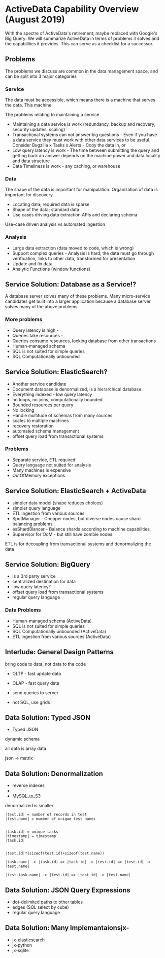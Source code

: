 
# ActiveData Capability Overview (August 2019)

With the spectre of ActiveData's retirement; maybe replaced with Google's Big Query: We will summarize ActiveData in terms of problems it solves and the  capabilities it provides. This can serve as a checklist for a successor.


## Problems

The problems we discuss are common in the data management space, and can be split into 3 major categories 



### Service

The data must be accessible, which means there is a machine that serves the data. This machine 


The problems relating to maintaining a service 

* Maintaining a data service is work (redundancy, backup and recovery, security updates, scaling)
* Transactional systems can not answer big questions - Even if you have a data service they must work with other data services to be useful.  Consider  Bugzilla x Tasks x Alerts  - Copy the data in, or 
* Low query latency is work - The time between submitting the query and getting back an answer depends on the machine power and data locality and data structure
* Data Timeliness is work - any caching, or warehouse 

### Data

The shape of the data is important for manipulation. Organization of data is important for discovery. 

* Locating data; required data is sparse
* Shape of the data; standard data
* Use cases driving data extraction APIs and declaring schema


Use-case driven analysis vs automated ingestion


### Analysis

* Large data extraction (data moved to code, which is wrong)
* Support complex queries - Analysis is hard; the data must go through verification, links to other data, transformed for presentation   
* Update and fix data
* Analytic Functions (window functions)



## Service Solution: Database as a Service!?

A database server solves many of these problems. Many micro-service candidates get built into a larger application because a database server solves many of the above problems

### More problems

* Query latency is high - 
* Queries take resources -  
* Queries consume resources, locking database from other transactions
* Human-managed schema
* SQL is not suited for simple queries
* SQL Computationally unbounded 


## Service Solution: ElasticSearch?

* Another service candidate
* Document database is denormalized, is a hierarchical database
* Everything indexed - low query latency
* no loops, no joins, computationally bounded
* Bounded resources per query
* No locking
* Handle multitude of schemas from many sources
* scales to multiple machines
* recovery restoration
* automated schema management 
* offset query load from transactional systems


### Problems

* Separate service, ETL required
* Query language not suited for analysis
* Many machines is expensive
* OutOfMemory exceptions 


## Service Solution: ElasticSearch + ActiveData

* simpler data model (shape reduces choices)
* simpler query language
* ETL ingestion from various sources
* SpotManager - Cheaper nodes, but diverse nodes cause shard balancing problems 
* esShardBlancer - Balance shards according to machine capabilities
* Supervisor for OoM - but still have zombie nodes 


ETL is for decoupling from transactional systems and denormalizing the data


## Service Solution: BigQuery 

* is a 3rd party service
* centralized destination for data
* low query latency?
* offset query load from transactional systems
* regular query language
 
### Data Problems

* Human-managed schema (ActiveData)
* SQL is not suited for simple queries
* SQL Computationally unbounded (ActiveData) 
* ETL ingestion from various sources (ActiveData)


## Interlude: General Design Patterns


bring code to data, not data to the code


* OLTP - fast update data
* OLAP - fast query data

* send queries to server
* not SQL, use grids





## Data Solution: Typed JSON

* Typed JSON

dynamic schema

all data is array data

json -> matrix


## Data Solution: Denormalization

* reverse indexes
* 
* MySQL_to_S3

denormalized is smaller


    |test.id| = number of records in test
    |test.name| = number of unique test names


    |task.id| = unique tasks
    |timestamp| = timestamp
    |task.id|


    |test.id|*(sizeof(test.id)+sizeof(test.name))

    |task.name| -> |task.id| => |task.id| -> |test.id| => |test.id| -> |test.name|

    |test.task.name| -> |test.id| => |test.id| -> |test.name|


## Data Solution: JSON Query Expressions

* dot-delimited paths to other tables
* edges (SQL select by cube)
* regular query language


## Data Solution: Many Implemantaionsjx-

* jx-elasticsearch
* jx-python
* jx-sqlite

